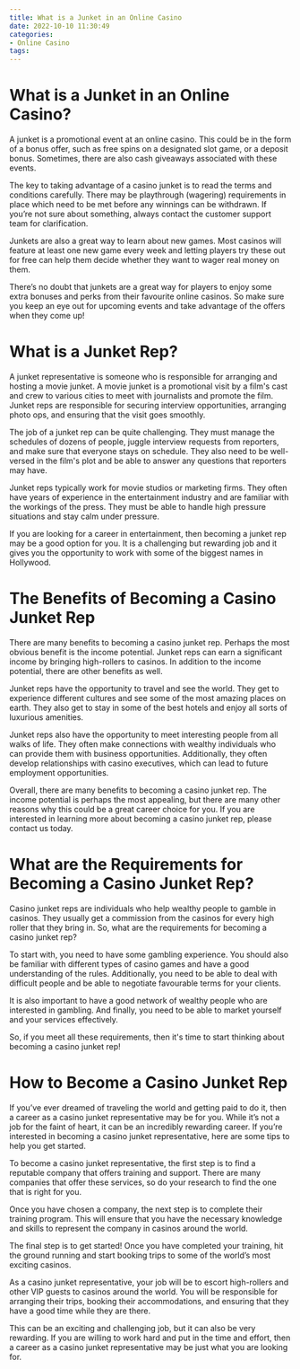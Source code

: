 ```yaml
---
title: What is a Junket in an Online Casino 
date: 2022-10-10 11:30:49
categories:
- Online Casino
tags:
---
```



#  What is a Junket in an Online Casino? 

A junket is a promotional event at an online casino. This could be in the form of a bonus offer, such as free spins on a designated slot game, or a deposit bonus. Sometimes, there are also cash giveaways associated with these events. 

The key to taking advantage of a casino junket is to read the terms and conditions carefully. There may be playthrough (wagering) requirements in place which need to be met before any winnings can be withdrawn. If you’re not sure about something, always contact the customer support team for clarification. 

Junkets are also a great way to learn about new games. Most casinos will feature at least one new game every week and letting players try these out for free can help them decide whether they want to wager real money on them. 

There’s no doubt that junkets are a great way for players to enjoy some extra bonuses and perks from their favourite online casinos. So make sure you keep an eye out for upcoming events and take advantage of the offers when they come up!

#  What is a Junket Rep? 

A junket representative is someone who is responsible for arranging and hosting a movie junket. A movie junket is a promotional visit by a film's cast and crew to various cities to meet with journalists and promote the film. Junket reps are responsible for securing interview opportunities, arranging photo ops, and ensuring that the visit goes smoothly. 

The job of a junket rep can be quite challenging. They must manage the schedules of dozens of people, juggle interview requests from reporters, and make sure that everyone stays on schedule. They also need to be well-versed in the film's plot and be able to answer any questions that reporters may have. 

Junket reps typically work for movie studios or marketing firms. They often have years of experience in the entertainment industry and are familiar with the workings of the press. They must be able to handle high pressure situations and stay calm under pressure. 

If you are looking for a career in entertainment, then becoming a junket rep may be a good option for you. It is a challenging but rewarding job and it gives you the opportunity to work with some of the biggest names in Hollywood.

#  The Benefits of Becoming a Casino Junket Rep 

There are many benefits to becoming a casino junket rep. Perhaps the most obvious benefit is the income potential. Junket reps can earn a significant income by bringing high-rollers to casinos. In addition to the income potential, there are other benefits as well.

Junket reps have the opportunity to travel and see the world. They get to experience different cultures and see some of the most amazing places on earth. They also get to stay in some of the best hotels and enjoy all sorts of luxurious amenities.

Junket reps also have the opportunity to meet interesting people from all walks of life. They often make connections with wealthy individuals who can provide them with business opportunities. Additionally, they often develop relationships with casino executives, which can lead to future employment opportunities.

Overall, there are many benefits to becoming a casino junket rep. The income potential is perhaps the most appealing, but there are many other reasons why this could be a great career choice for you. If you are interested in learning more about becoming a casino junket rep, please contact us today.

#  What are the Requirements for Becoming a Casino Junket Rep? 

Casino junket reps are individuals who help wealthy people to gamble in casinos. They usually get a commission from the casinos for every high roller that they bring in. So, what are the requirements for becoming a casino junket rep?

To start with, you need to have some gambling experience. You should also be familiar with different types of casino games and have a good understanding of the rules. Additionally, you need to be able to deal with difficult people and be able to negotiate favourable terms for your clients.

It is also important to have a good network of wealthy people who are interested in gambling. And finally, you need to be able to market yourself and your services effectively.

So, if you meet all these requirements, then it's time to start thinking about becoming a casino junket rep!

#  How to Become a Casino Junket Rep

If you’ve ever dreamed of traveling the world and getting paid to do it, then a career as a casino junket representative may be for you. While it’s not a job for the faint of heart, it can be an incredibly rewarding career. If you’re interested in becoming a casino junket representative, here are some tips to help you get started.

To become a casino junket representative, the first step is to find a reputable company that offers training and support. There are many companies that offer these services, so do your research to find the one that is right for you.

Once you have chosen a company, the next step is to complete their training program. This will ensure that you have the necessary knowledge and skills to represent the company in casinos around the world.

The final step is to get started! Once you have completed your training, hit the ground running and start booking trips to some of the world’s most exciting casinos.

As a casino junket representative, your job will be to escort high-rollers and other VIP guests to casinos around the world. You will be responsible for arranging their trips, booking their accommodations, and ensuring that they have a good time while they are there.

This can be an exciting and challenging job, but it can also be very rewarding. If you are willing to work hard and put in the time and effort, then a career as a casino junket representative may be just what you are looking for.